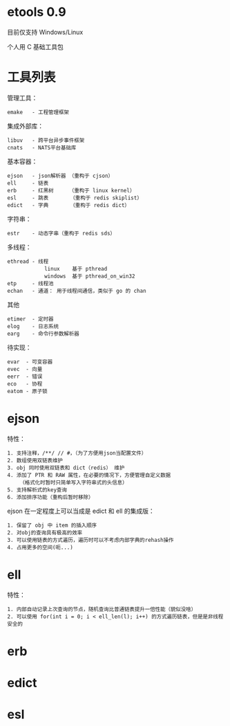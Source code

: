 # etools 0.9


  目前仅支持 Windows/Linux

  个人用 C 基础工具包


# 工具列表

管理工具：

    emake   - 工程管理框架


集成外部库：

    libuv   - 跨平台异步事件框架
    cnats   - NATS平台基础库


基本容器：

    ejson   - json解析器 （重构于 cjson）
    ell     - 链表
    erb     - 红黑树     （重构于 linux kernel）
    esl     - 跳表       （重构于 redis skiplist）
    edict   - 字典       （重构于 redis dict）


字符串：

    estr    - 动态字串（重构于 redis sds）


多线程：

    ethread - 线程
                linux    基于 pthread
                windows  基于 pthread_on_win32
    etp     - 线程池
    echan   - 通道： 用于线程间通信，类似于 go 的 chan


其他

    etimer  - 定时器
    elog    - 日志系统
    earg    - 命令行参数解析器


待实现：

    evar  - 可变容器
    evec  - 向量
    eerr  - 错误
    eco   - 协程
    eatom - 原子锁


# ejson

特性：

    1. 支持注释，/**/ // #，（为了方便用json当配置文件）
    2. 数组使用双链表维护
    3. obj 同时使用双链表和 dict（redis） 维护
    4. 添加了 PTR 和 RAW 属性，在必要的情况下，方便管理自定义数据
        （格式化时暂时只简单写入字符串式的头信息）
    5. 支持解析式的key查询
    6. 添加排序功能（重构后暂时移除）


ejson 在一定程度上可以当成是 edict 和 ell 的集成版：

    1. 保留了 obj 中 item 的插入顺序
    2. 对obj的查询具有极高的效率
    3. 可以使用链表的方式遍历，遍历时可以不考虑内部字典的rehash操作
    4. 占用更多的空间(呃...)


# ell


特性：

    1. 内部自动记录上次查询的节点，随机查询比普通链表提升一倍性能（貌似没啥）
    2. 可以使用 for(int i = 0; i < ell_len(l); i++) 的方式遍历链表，但是是非线程安全的


# erb

# edict

# esl
